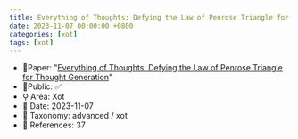 ```yaml
---
title: Everything of Thoughts: Defying the Law of Penrose Triangle for Thought Generation
date: 2023-11-07 00:00:00 +0800
categories: [xot]
tags: [xot]
---
```


- 📙Paper: "[Everything of Thoughts: Defying the Law of Penrose Triangle for Thought Generation](https://www.semanticscholar.org/paper/Everything-of-Thoughts%3A-Defying-the-Law-of-Penrose-Ding-Zhang/b2c77501bed6a95b4146e613db0bf868a56bfe72)"
- 🔑Public: ✅
- ⚲ Area: Xot
- 📅 Date: 2023-11-07
- 🔎 Taxonomy: advanced / xot
- 📝 References: 37

